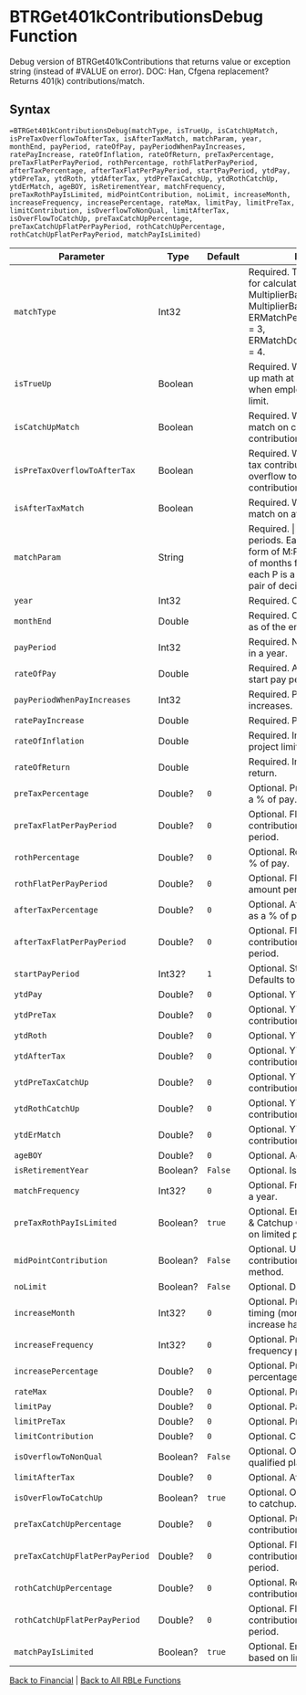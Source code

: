 # BTRGet401kContributionsDebug Function

Debug version of BTRGet401kContributions that returns value or exception string (instead of #VALUE on error).  DOC: Han, Cfgena replacement?  Returns 401(k) contributions/match.

## Syntax

```excel
=BTRGet401kContributionsDebug(matchType, isTrueUp, isCatchUpMatch, isPreTaxOverflowToAfterTax, isAfterTaxMatch, matchParam, year, monthEnd, payPeriod, rateOfPay, payPeriodWhenPayIncreases, ratePayIncrease, rateOfInflation, rateOfReturn, preTaxPercentage, preTaxFlatPerPayPeriod, rothPercentage, rothFlatPerPayPeriod, afterTaxPercentage, afterTaxFlatPerPayPeriod, startPayPeriod, ytdPay, ytdPreTax, ytdRoth, ytdAfterTax, ytdPreTaxCatchUp, ytdRothCatchUp, ytdErMatch, ageBOY, isRetirementYear, matchFrequency, preTaxRothPayIsLimited, midPointContribution, noLimit, increaseMonth, increaseFrequency, increasePercentage, rateMax, limitPay, limitPreTax, limitContribution, isOverflowToNonQual, limitAfterTax, isOverFlowToCatchUp, preTaxCatchUpPercentage, preTaxCatchUpFlatPerPayPeriod, rothCatchUpPercentage, rothCatchUpFlatPerPayPeriod, matchPayIsLimited)
```

Parameter | Type | Default | Description
---|---|---|---
`matchType` | Int32 |  | Required.  The MatchType to use for calculations.  MultiplierBasedOnPercent = 1, MultiplierBasedOnDollars = 2, ERMatchPercentBasedOnPercent = 3, ERMatchDollarsBasedOnDollars = 4.
`isTrueUp` | Boolean |  | Required.  Whether to credit true-up math at the end of the year when employee hits contribution limit.
`isCatchUpMatch` | Boolean |  | Required.  Whether to provide match on catch-up contributions.
`isPreTaxOverflowToAfterTax` | Boolean |  | Required.  Whether to allow pre-tax contributions over limit to overflow to after-tax contributions.
`isAfterTaxMatch` | Boolean |  | Required.  Whether to provide match on after-tax contributions.
`matchParam` | String |  | Required.  \| delimited list of periods.  Each period is in the form of M:P:P where M is number of months for this period, and each P is a tier of a , seperated pair of decimal values.
`year` | Int32 |  | Required.  Calculation year.
`monthEnd` | Double |  | Required.  Calculate contributions as of the end of this month.
`payPeriod` | Int32 |  | Required.  Number of Pay period in a year.
`rateOfPay` | Double |  | Required.  Annual Pay rate as of start pay period.
`payPeriodWhenPayIncreases` | Int32 |  | Required.  Pay period when pay increases.
`ratePayIncrease` | Double |  | Required.  Pay increase rate.
`rateOfInflation` | Double |  | Required.  Inflation rate (used to project limits).
`rateOfReturn` | Double |  | Required.  Investment rate of return.
`preTaxPercentage` | Double? | `0` | Optional.  Pre-tax contribution as a % of pay.
`preTaxFlatPerPayPeriod` | Double? | `0` | Optional.  Flat $ pre-tax contribution amount per pay period.
`rothPercentage` | Double? | `0` | Optional.  Roth contribution as a % of pay.
`rothFlatPerPayPeriod` | Double? | `0` | Optional.  Flat $ Roth contribution amount per pay period.
`afterTaxPercentage` | Double? | `0` | Optional.  After-tax contribution as a % of pay.
`afterTaxFlatPerPayPeriod` | Double? | `0` | Optional.  Flat $ after-tax contribution amount per pay period.
`startPayPeriod` | Int32? | `1` | Optional.  Starting Pay period.  Defaults to 1.
`ytdPay` | Double? | `0` | Optional.  YTD savings pay.
`ytdPreTax` | Double? | `0` | Optional.  YTD pre-tax contributions.
`ytdRoth` | Double? | `0` | Optional.  YTD Roth contributions.
`ytdAfterTax` | Double? | `0` | Optional.  YTD after-tax contributions.
`ytdPreTaxCatchUp` | Double? | `0` | Optional.  YTD pre-tax catch-up contributions.
`ytdRothCatchUp` | Double? | `0` | Optional.  YTD Roth catch-up contributions.
`ytdErMatch` | Double? | `0` | Optional.  YTD employer match contributions.
`ageBOY` | Double? | `0` | Optional.  Age at BOY.
`isRetirementYear` | Boolean? | `False` | Optional.  Is this retirement year?
`matchFrequency` | Int32? | `0` | Optional.  Frequency of match in a year.
`preTaxRothPayIsLimited` | Boolean? | `true` | Optional.  Employee Pretax/Roth & Catchup Contributions is based on limited pay.
`midPointContribution` | Boolean? | `False` | Optional.  Use mid point contributions timing calculation method.
`noLimit` | Boolean? | `False` | Optional.  Don't apply IRS limit.
`increaseMonth` | Int32? | `0` | Optional.  Pretax auto increase timing (month): Enter 4 if increase happens on 4/1.
`increaseFrequency` | Int32? | `0` | Optional.  Pretax auto increase frequency per year.
`increasePercentage` | Double? | `0` | Optional.  Pretax auto increase percentage.
`rateMax` | Double? | `0` | Optional.  Pretax maximum rate.
`limitPay` | Double? | `0` | Optional.  Pay Limit.
`limitPreTax` | Double? | `0` | Optional.  Pretax limit.
`limitContribution` | Double? | `0` | Optional.  Contribution limit.
`isOverflowToNonQual` | Boolean? | `False` | Optional.  Overflow to non qualified plan.
`limitAfterTax` | Double? | `0` | Optional.  Aftertax limit.
`isOverFlowToCatchUp` | Boolean? | `true` | Optional.  Overflow from preTax to catchup.
`preTaxCatchUpPercentage` | Double? | `0` | Optional.  Pre-tax catchup contribution as a % of pay.
`preTaxCatchUpFlatPerPayPeriod` | Double? | `0` | Optional.  Flat $ pre-tax catchup contribution amount per pay period.
`rothCatchUpPercentage` | Double? | `0` | Optional.  Roth catchup contribution as a % of pay.
`rothCatchUpFlatPerPayPeriod` | Double? | `0` | Optional.  Flat $ Roth catchup contribution amount per pay period.
`matchPayIsLimited` | Boolean? | `true` | Optional.  Employer match is based on limited pay.

[Back to Financial](Readme.md) | [Back to All RBLe Functions](/RBLe/Readme.md#function-documentation)
